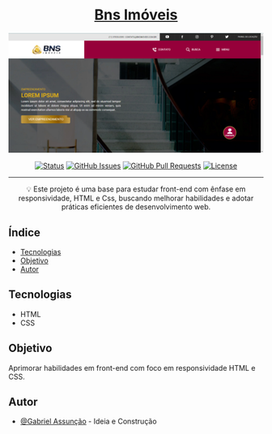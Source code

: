 <!-- TITLE -->
<h1 align="center" color="black"><a href="https://skgab.github.io/BNS/" target="_blank">Bns Imóveis</a></h1>

<!-- THUMB -->
<p align="center">
  <a href="https://skgab.github.io/BNS/" rel="noopener" target="_blank">
        <img src="./Assets/images/doc_thumb.png" alt="Logo do Projeto" object-fit="cover">
  </a>
</p>

<!-- STATUS -->
<div align="center">

[![Status](https://img.shields.io/badge/status-active-success.svg)]()
[![GitHub Issues](https://img.shields.io/github/issues/zDeep10/BNS.svg)](https://github.com/zDeep10/BNS/issues)
[![GitHub Pull Requests](https://img.shields.io/github/issues-pr/zDeep10/BNS.svg)](https://github.com/zDeep10/BNS/pulls)
[![License](https://img.shields.io/badge/license-MIT-blue.svg)](/LICENSE)

</div>

---

<!-- DESCRIPTION -->
<p align="center"> 
        💡 
        Este projeto é uma base para estudar front-end com ênfase em responsividade, HTML e Css, buscando melhorar habilidades e adotar práticas eficientes de desenvolvimento web.
  <br> 
</p>

<!-- INTRO -->

## Índice

- [Tecnologias](#tecnologies)
- [Objetivo](#goal)
- [Autor](#authors)

## Tecnologias <a name="tecnologies"></a>

- HTML
- CSS

## Objetivo <a name="goal"></a>

Aprimorar habilidades em front-end com foco em responsividade HTML e CSS.

## Autor <a name="authors"></a>

- [@Gabriel Assunção](https://github.com/zDeep10) - Ideia e Construção
